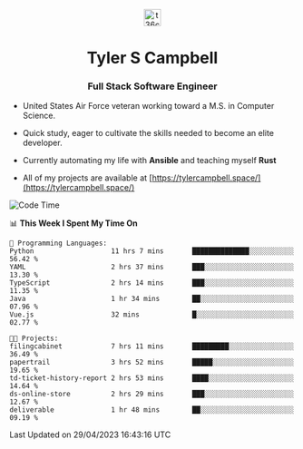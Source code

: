<p align="center">
<a href="https://www.linkedin.com/in/t36campbell" target="blank"><img align="center" src="https://ik.imagekit.io/t36campbell/Portfolio/linkedin.png.original_m8bbGgPh6.png" alt="t36campbell" height="30" width="30" /></a>
</p>
<h1 align="center">Tyler S Campbell</h1>
<h3 align="center">Full Stack Software Engineer</h3>

* United States Air Force veteran working toward a M.S. in Computer Science.

* Quick study, eager to cultivate the skills needed to become an elite developer.

* Currently automating my life with **Ansible** and teaching myself **Rust**

* All of my projects are available at [https://tylercampbell.space/](https://tylercampbell.space/)

<!--START_SECTION:waka-->
![Code Time](http://img.shields.io/badge/Code%20Time-2%2C434%20hrs%2011%20mins-blue)

📊 **This Week I Spent My Time On** 

```text
💬 Programming Languages: 
Python                   11 hrs 7 mins       ██████████████░░░░░░░░░░░   56.42 % 
YAML                     2 hrs 37 mins       ███░░░░░░░░░░░░░░░░░░░░░░   13.30 % 
TypeScript               2 hrs 14 mins       ███░░░░░░░░░░░░░░░░░░░░░░   11.35 % 
Java                     1 hr 34 mins        ██░░░░░░░░░░░░░░░░░░░░░░░   07.96 % 
Vue.js                   32 mins             █░░░░░░░░░░░░░░░░░░░░░░░░   02.77 % 

🐱‍💻 Projects: 
filingcabinet            7 hrs 11 mins       █████████░░░░░░░░░░░░░░░░   36.49 % 
papertrail               3 hrs 52 mins       █████░░░░░░░░░░░░░░░░░░░░   19.65 % 
td-ticket-history-report 2 hrs 53 mins       ████░░░░░░░░░░░░░░░░░░░░░   14.64 % 
ds-online-store          2 hrs 29 mins       ███░░░░░░░░░░░░░░░░░░░░░░   12.67 % 
deliverable              1 hr 48 mins        ██░░░░░░░░░░░░░░░░░░░░░░░   09.19 % 
```


 Last Updated on 29/04/2023 16:43:16 UTC
<!--END_SECTION:waka-->
